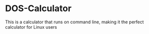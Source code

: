 # DOS-Calculator
This is a calculator that runs on command line, making it the perfect calculator for Linux users
